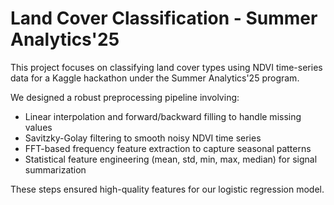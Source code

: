 # Land Cover Classification - Summer Analytics'25

This project focuses on classifying land cover types using NDVI time-series data 
for a Kaggle hackathon under the Summer Analytics'25 program.

We designed a robust preprocessing pipeline involving:
- Linear interpolation and forward/backward filling to handle missing values
- Savitzky-Golay filtering to smooth noisy NDVI time series
- FFT-based frequency feature extraction to capture seasonal patterns
- Statistical feature engineering (mean, std, min, max, median) for signal summarization

These steps ensured high-quality features for our logistic regression model.
